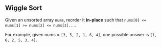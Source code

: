## Wiggle Sort

Given an unsorted array `nums`, reorder it **in-place** such that `nums[0] <= nums[1] >= nums[2] <= nums[3]...`.

For example, given nums = `[3, 5, 2, 1, 6, 4]`, one possible answer is `[1, 6, 2, 5, 3, 4]`.